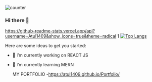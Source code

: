 ![counter](https://enuyd1d4010nvkd.m.pipedream.net)

### Hi there 👋

<!-- **Atul1409/Atul1409** is a ✨ _special_ ✨ repository because its `README.md` (this file) appears on your GitHub profile. -->
https://github-readme-stats.vercel.app/api?username=Atul1409&show_icons=true&theme=radical
1
[![Top Langs](https://github-readme-stats.vercel.app/api/top-langs/?username=Atul1409)](https://github.com/Atul1409/github-readme-stats)


Here are some ideas to get you started:

- 🔭 I’m currently working on REACT JS
- 🌱 I’m currently learning MERN 

    MY PORTFOLIO 
-https://atul1409.github.io/Portfolio/
